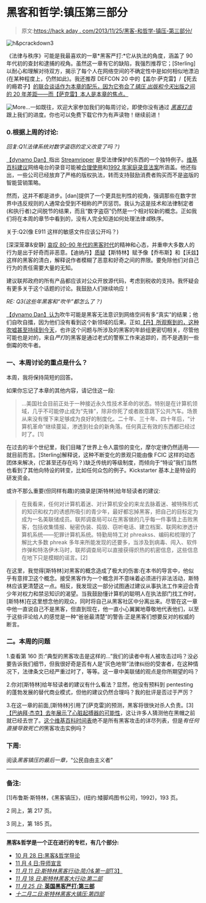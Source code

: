 # 黑客和哲学:镇压第三部分

> 原文:[https://hack aday . com/2013/11/25/黑客-和哲学-镇压-第三部分/](https://hackaday.com/2013/11/25/hacking-and-philosophy-crackdown-part-iii/)

![h&pcrackdown3](../Images/0016776b6b368e439092a3392e5244c5.png)

《法律与秩序》可能是我最喜欢的一章*黑客严打:*它从执法的角度，涵盖了 90 年代初的查封和逮捕的视角。虽然这一章有它的缺陷，我强烈推荐它；[Sterling]以耐心和理解对待双方，揭示了每个人在网络空间的不确定性中是如何相似地漂泊(在某种程度上，仍然如此)。我还推荐 DEFCON 20 中的【盖尔·萨克雷】/【死去的瘾君子】[的联合谈话作为本章的配乐，因为它弥合了*镇压* *出版和今天*出版之间的 20 年差距——而【萨克雷】本人是本章的焦点。](http://www.youtube.com/watch?v=pKtLtKgKM7s)

![](../Images/76d617c45a0fc2164a3af591a85cd855.png "More...")一如既往，欢迎大家参加我们的每周讨论，即使你没有通过 [*黑客打击*](http://www.mit.edu/hacker/hacker.html) 跟上我们的进度。你也可以免费下载它作为有声读物！继续前进！

### 0.根据上周的讨论:

*回复:Q1(法律系统对数字盗窃的定义改变了吗？)*

[【dynamo Dan】](http://hackaday.com/2013/11/18/hacking-and-philosophy-crackdown-part-ii/#comment-1105749)指出 [Streamripper](http://en.wikipedia.org/wiki/Streamripper) 是受法律保护的东西的一个独特例子。[维基百科建议](http://en.wikipedia.org/wiki/Radio_music_ripping#US_context)网络电台的录音可能被[合理使用](http://en.wikipedia.org/wiki/Fair_use)和[1992 年家庭录音法案](http://en.wikipedia.org/wiki/Audio_Home_Recording_Act)所涵盖。他还指出，一些公司已经放弃了严格的版权执法，转而支持鼓励消费者购买而不是盗版的智能营销策略。

然而，这并不都是进步。[dan]提供了一个更具批判性的视角，强调那些在数字世界中违反规则的人通常会受到不相称的严厉惩罚。我认为这是技术和法律制定者(和执行者)之间脱节的结果，而且“数字盗窃”仍然是一个相对较新的概念。正如我们将在本周的章节中看到的，没有人完全知道如何处理法律*或*秩序。

关于:Q2(像 E911 这样的敏感文件应该公开吗？)

[深深笼罩&安静] [哀叹 80-90 年代的黑客时代](http://hackaday.com/2013/11/18/hacking-and-philosophy-crackdown-part-ii/#comment-1105022)的精神和心态，并重申大多数人的行为是出于好奇而非恶意。【迪纳丹】[质疑](http://hackaday.com/2013/11/18/hacking-and-philosophy-crackdown-part-ii/#comment-1105749)【斯特林】赋予像【乔布斯】和【沃兹】这样的黑客的清白，解释说作者模糊了恶意和好奇之间的界限。要免除他们对自己行为的责任需要大量的无知。

建议联邦政府的所有产品都应该对公众开放源代码，考虑到税收的支持。我怀疑会有更多关于这个话题的讨论。我鼓励人们继续响应！

*RE: Q3(这些年黑客和“吹牛”都怎么了？)*

[【dynamo Dan】认为](http://hackaday.com/2013/11/18/hacking-and-philosophy-crackdown-part-ii/#comment-1105749)吹牛可能是黑客无法意识到网络空间有多“真实”的结果；他们自吹自擂，因为他们没有看到这个新领域的后果。正如[【丹】所观察到的，这种吹嘘甚至持续到今天](http://hackaday.com/2013/11/18/hacking-and-philosophy-crackdown-part-ii/#comment-1107310)，也许这个问题与所涉及的黑客的年龄组更密切相关，尽管他可能也是对的，来自*严打*的黑客是通过老式的警察工作来追踪的，而不是遇到一些倒霉的吹牛者。

### 一、本周讨论的重点是什么？

本周，我将保持简短的回答。

如果你忘记了本章的其他内容，请记住这一段:

> …美国社会目前正处于一种接近永久性技术革命的状态。特别是在计算机领域，几乎不可能停止成为“先锋”，除非你死了或者故意跳下公共汽车。场景从来没有慢下来足够成为良好的制度化。二十年、三十年、四十年后，“计算机革命”继续蔓延，渗透到社会的新角落。任何真正有效的东西都已经过时了。[1]

在过去的半个世纪里，我们目睹了世界上令人震惊的变化，摩尔定律仍然适用——就目前而言。[Sterling]解释说，这种不断变化的景观只能由像 FCIC 这样的动态团体来解决，(它甚至还存在吗？)缺乏传统的等级制度，而倾向于“特设”我们当然也看到了其他向特设的转变，比如任何众包的例子。Kickstarter 基本上是特设的研发资金。

或许不那么重要(但同样有趣)的摘录是[斯特林]给年轻读者的建议:

> 在我看来，任何对计算机着迷、对计算机安全的来龙去脉着迷、被特殊形式的知识和权力的诱惑所吸引的青少年，最好都忘掉黑客，把自己的目标定为成为一名美联储成员。联邦调查局可以在黑客做的几乎每一件事情上击败黑客，包括收集情报、秘密伪装、捣毁、窃听电话、建立档案、联网和渗透计算机系统——犯罪计算机系统。特勤局特工对 phreakss、编码和梳理的了解比大多数 phreak 多年来所能发现的还要多，当涉及到病毒、闯入、软件炸弹和特洛伊木马时，联邦调查局可以直接获得炽热的机密信息，这些信息在地下只是模糊的谣言。[2]

在这里，我觉得[斯特林]对黑客的概念造成了极大的伤害:在本书的导言中，他似乎有意捍卫这个概念。接受黑客作为一个概念并不意味着必须进行非法活动，斯特林应该更清楚这一点。相反，我发现这一部分试图通过建议从事执法工作来迎合青少年对权力和禁忌知识的渴望。当我鼓励懂计算机的聪明人在执法部门找工作时，[斯特林]在这里想念他的观众，同时将自己从黑客社区中分离出来。尽管在这一章中他一直说自己不是黑客，但直到现在，他一直小心翼翼地尊敬地代表他们，以至于这些评论给人的感觉是一种“爸爸最清楚”的警告:正是黑客们想要反对的权威的断言。

### 二。本周的问题

1.查看第 160 页:“典型的黑客攻击是这样的…”我们的读者中有人被攻击过吗？没必要告诉我们细节，但我很好奇是否有人是“灰色地带”法律纠纷的受害者，在这种情况下，法律条文已经严重过时了，等等。这一章中美联储的观点是你所期望的吗？

2.你对[斯特林]给年轻读者的建议有什么看法？显然，他没有预料到 pentesting 的蓬勃发展的替代商业模式，但他的建议仍然合理吗？我的批评是否过于严厉？

3.在这一章的前面,[斯特林]引用了[萨克雷]的预测，黑客将很快对杀人负责。[3] [【巴纳拜·杰克】去年展示了心脏起搏器的可能性](http://blog.ioactive.com/2013/02/broken-hearts-how-plausible-was.html)，这让许多人猜测他在黑帽之前就已经去世了。[这个维基百科时间表](http://en.wikipedia.org/wiki/Timeline_of_computer_security_hacker_history)绝不是所有黑客攻击的详尽列表，但是*有任何直接导致死亡的*黑客攻击实例吗？

### 下周:

阅读*黑客镇压的最后一章，*“公民自由主义者”

* * *

### **备注:**

[1]布鲁斯·斯特林，《黑客镇压》，(纽约:矮脚鸡图书公司，1992)，193 页。

2 同上，第 217 页。

3 同上，第 185 页。

* * *

**黑客&哲学是一个正在进行的专栏，有几个部分:**

*   [10 月 28 日:黑客&哲学导论](http://hackaday.com/2013/10/28/hacking-and-philosophy-an-introduction/)
*   [11 月 4 日:导师宣言](http://hackaday.com/2013/11/04/hacking-and-philosophy-the-mentors-manifesto/)
*   [*11 月 11 日:斯特林黑客行动:简介&第一部*T3】](http://hackaday.com/2013/11/11/hacking-and-philosophy-hacker-crackdown-part-i/)
*   *[11 月 18 日:斯特林黑客大行动:第二部](http://hackaday.com/2013/11/18/hacking-and-philosophy-crackdown-part-ii/)*
*   [*11 月 25 日:* **英国黑客严打:第三部**](http://hackaday.com/2013/11/25/hacking-and-philosophy-crackdown-part-iii/)
*   [*十二月二日:斯特林黑客大镇压:第四部*](http://hackaday.com/2013/12/02/hacking-and-philosophy-crackdown-part-iv/)